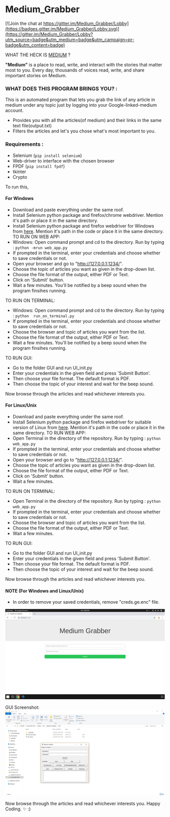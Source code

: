 # Medium_Grabber 
[![Join the chat at https://gitter.im/Medium_Grabber/Lobby](https://badges.gitter.im/Medium_Grabber/Lobby.svg)](https://gitter.im/Medium_Grabber/Lobby?utm_source=badge&utm_medium=badge&utm_campaign=pr-badge&utm_content=badge)

WHAT THE HECK IS [MEDIUM](https://medium.com/) ?


**"Medium"** is a place to read, write, and interact with the stories that matter most to you. Every day, thousands of voices read, write, and share important stories on Medium.

### WHAT DOES THIS PROGRAM BRINGS YOU? :


This is an automated program that lets you grab the link of any article in medium under any topic just by logging into your Google-linked-medium account.


* Provides you with all the articles(of medium) and their links in the same text file(output.txt)
* Filters the articles and let's you chose what's most important to you.


### Requirements :


* Selenium (``` pip install selenium ```)
* Web-driver to interface with the chosen browser
* FPDF (`pip install fpdf`)
* tkinter
* Crypto

To run this,

#### For Windows

* Download and paste everything under the same roof.
* Install Selenium python package and firefox/chrome webdriver. Mention it's path or place it in the same directory.
* Install Selenium python package and firefox webdriver for Windows from [here](https://github.com/mozilla/geckodriver/releases). Mention it's path in the code or place it in the same directory.
TO RUN ON WEB APP:
* Windows: Open command prompt and cd to the directory.
  Run by typing : ``` python -mrun web_app.py ```
* If prompted in the terminal, enter your credentials and choose whether to save credentials or not.
* Open your browser and go to "http://127.0.0.1:1234/".
* Choose the topic of articles you want as given in the drop-down list.
* Choose the file format of the output, either PDF or Text.
* Click on 'Submit' button.
* Wait a few minutes. You'll be notified by a beep sound when the program finsihes running.

TO RUN ON TERMINAL:
* Windows: Open command prompt and cd to the directory.
  Run by typing : ``` python  run_on_terminal.py ```
* If prompted in the terminal, enter your credentials and choose whether to save credentials or not.
* Choose the browser and topic of articles you want from the list.
* Choose the file format of the output, either PDF or Text.
* Wait a few minutes. You'll be notified by a beep sound when the program finsihes running.

TO RUN GUI:
* Go to the folder GUI and run UI_init.py
* Enter your credentials in the given field and press 'Submit Button'.
* Then choose your file format. The default format is PDF.
* Then choose the topic of your interest and wait for the beep sound.

Now browse through the articles and read whichever interests you.

#### For Linux/Unix

* Download and paste everything under the same roof.
* Install Selenium python package and firefox webdriver for suitable version of Linux from [here](https://github.com/mozilla/geckodriver/releases). Mention it's path in the code or place it in the same directory.
TO RUN WEB APP:
* Open Terminal in the directory of the repository.
  Run by typing : ``` python web_app.py ```
* If prompted in the terminal, enter your credentials and choose whether to save credentials or not.
* Open your browser and go to "http://127.0.0.1:1234/".
* Choose the topic of articles you want as given in the drop-down list.
* Choose the file format of the output, either PDF or Text.
* Click on 'Submit' button.
* Wait a few minutes.

TO RUN ON TERMINAL:
* Open Terminal in the directory of the repository.
  Run by typing : ``` python web_app.py ```
* If prompted in the terminal, enter your credentials and choose whether to save credentials or not.
* Choose the browser and topic of articles you want from the list.
* Choose the file format of the output, either PDF or Text.
* Wait a few minutes.

TO RUN GUI:
* Go to the folder GUI and run UI_init.py
* Enter your credentials in the given field and press 'Submit Button'.
* Then choose your file format. The default format is PDF.
* Then choose the topic of your interest and wait for the beep sound.

Now browse through the articles and read whichever interests you.


#### NOTE (For Windows and Linux/Unix)


* In order to remove your saved credentials, remove "creds.ge.enc" file. 

![Animation](/animation.gif)

GUI Screenshot:
![Image](/GUI/Screenshot_GUI.png)

Now browse through the articles and read whichever interests you.
Happy Coding. :sparkles:  :)

